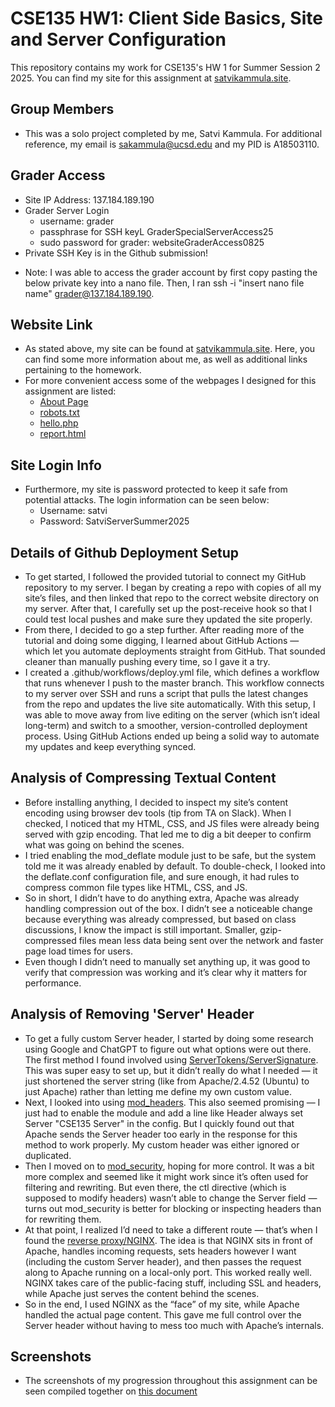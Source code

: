 # CSE135 HW1: Client Side Basics, Site and Server Configuration

This repository contains my work for CSE135's HW 1 for Summer Session 2 2025. You can find my site for this assignment at [satvikammula.site](satvikammula.site).

## Group Members
- This was a solo project completed by me, Satvi Kammula. For additional reference, my email is [sakammula@ucsd.edu](sakammula@ucsd.edu) and my PID is A18503110.

## Grader Access
- Site IP Address: 137.184.189.190
- Grader Server Login
  - username: grader
  - passphrase for SSH keyL GraderSpecialServerAccess25
  - sudo password for grader: websiteGraderAccess0825
-  Private SSH Key is in the Github submission!

* Note: I was able to access the grader account by first copy pasting the below private key into a nano file. Then, I ran ssh -i "insert nano file name" grader@137.184.189.190.

## Website Link
- As stated above, my site can be found at [satvikammula.site](satvikammula.site). Here, you can find some more information about me, as well as additional links pertaining to the homework.
- For more convenient access some of the webpages I designed for this assignment are listed:
  - [About Page](https://satvikammula.site/members/satvikammula.html)
  - [robots.txt](https://satvikammula.site/robots.txt)
  - [hello.php](https://satvikammula.site/hw1/hello.php)
  - [report.html](https://satvikammula.site/hw1/report.html)
 
## Site Login Info
- Furthermore, my site is password protected to keep it safe from potential attacks. The login information can be seen below:
  - Username: satvi
  - Password: SatviServerSummer2025

## Details of Github Deployment Setup
- To get started, I followed the provided tutorial to connect my GitHub repository to my server. I began by creating a repo with copies of all my site’s files, and then linked that repo to the correct website directory on my server. After that, I carefully set up the post-receive hook so that I could test local pushes and make sure they updated the site properly.
- From there, I decided to go a step further. After reading more of the tutorial and doing some digging, I learned about GitHub Actions — which let you automate deployments straight from GitHub. That sounded cleaner than manually pushing every time, so I gave it a try.
- I created a .github/workflows/deploy.yml file, which defines a workflow that runs whenever I push to the master branch. This workflow connects to my server over SSH and runs a script that pulls the latest changes from the repo and updates the live site automatically. With this setup, I was able to move away from live editing on the server (which isn’t ideal long-term) and switch to a smoother, version-controlled deployment process. Using GitHub Actions ended up being a solid way to automate my updates and keep everything synced.
 
## Analysis of Compressing Textual Content
- Before installing anything, I decided to inspect my site’s content encoding using browser dev tools (tip from TA on Slack). When I checked, I noticed that my HTML, CSS, and JS files were already being served with gzip encoding. That led me to dig a bit deeper to confirm what was going on behind the scenes.
- I tried enabling the mod_deflate module just to be safe, but the system told me it was already enabled by default. To double-check, I looked into the deflate.conf configuration file, and sure enough, it had rules to compress common file types like HTML, CSS, and JS.
- So in short, I didn’t have to do anything extra, Apache was already handling compression out of the box. I didn’t see a noticeable change because everything was already compressed, but based on class discussions, I know the impact is still important. Smaller, gzip-compressed files mean less data being sent over the network and faster page load times for users.
- Even though I didn’t need to manually set anything up, it was good to verify that compression was working and it’s clear why it matters for performance.

## Analysis of Removing 'Server' Header
- To get a fully custom Server header, I started by doing some research using Google and ChatGPT to figure out what options were out there. The first method I found involved using [ServerTokens/ServerSignature](https://www.petefreitag.com/blog/servertokens-serversignature/). This was super easy to set up, but it didn’t really do what I needed — it just shortened the server string (like from Apache/2.4.52 (Ubuntu) to just Apache) rather than letting me define my own custom value.
- Next, I looked into using [mod_headers](https://publib.boulder.ibm.com/httpserv/manual70/mod/mod_headers.html). This also seemed promising — I just had to enable the module and add a line like Header always set Server "CSE135 Server" in the config. But I quickly found out that Apache sends the Server header too early in the response for this method to work properly. My custom header was either ignored or duplicated.
- Then I moved on to [mod_security](https://www.howtoforge.com/changing-apache-server-name-to-whatever-you-want-with-mod_security-on-debian-6), hoping for more control. It was a bit more complex and seemed like it might work since it’s often used for filtering and rewriting. But even there, the ctl directive (which is supposed to modify headers) wasn’t able to change the Server field — turns out mod_security is better for blocking or inspecting headers than for rewriting them.
- At that point, I realized I’d need to take a different route — that’s when I found the [reverse proxy/NGINX](https://www.youtube.com/watch?v=1fBNOXcYHGQ). The idea is that NGINX sits in front of Apache, handles incoming requests, sets headers however I want (including the custom Server header), and then passes the request along to Apache running on a local-only port. This worked really well. NGINX takes care of the public-facing stuff, including SSL and headers, while Apache just serves the content behind the scenes.
- So in the end, I used NGINX as the “face” of my site, while Apache handled the actual page content. This gave me full control over the Server header without having to mess too much with Apache’s internals.

## Screenshots
- The screenshots of my progression throughout this assignment can be seen compiled together on [this document](https://docs.google.com/document/d/1e1FDihxFZzzUfC-oeeJLDgEEoBk-GjXkfkaM0JUvfWk/edit?usp=sharing)
